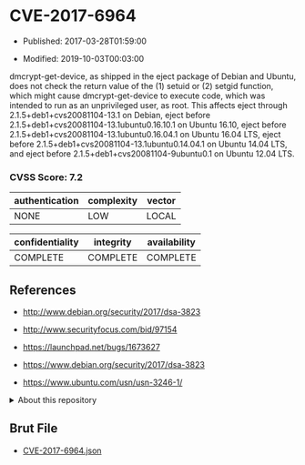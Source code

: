 # CVE-2017-6964

- Published: 2017-03-28T01:59:00

- Modified: 2019-10-03T00:03:00

dmcrypt-get-device, as shipped in the eject package of Debian and Ubuntu, does not check the return value of the (1) setuid or (2) setgid function, which might cause dmcrypt-get-device to execute code, which was intended to run as an unprivileged user, as root. This affects eject through 2.1.5+deb1+cvs20081104-13.1 on Debian, eject before 2.1.5+deb1+cvs20081104-13.1ubuntu0.16.10.1 on Ubuntu 16.10, eject before 2.1.5+deb1+cvs20081104-13.1ubuntu0.16.04.1 on Ubuntu 16.04 LTS, eject before 2.1.5+deb1+cvs20081104-13.1ubuntu0.14.04.1 on Ubuntu 14.04 LTS, and eject before 2.1.5+deb1+cvs20081104-9ubuntu0.1 on Ubuntu 12.04 LTS.

### CVSS Score: **7.2**

| authentication | complexity | vector |
| --- | --- | --- |
| NONE | LOW | LOCAL |

| confidentiality | integrity | availability |
| --- | --- | --- |
| COMPLETE | COMPLETE | COMPLETE |

## References

* http://www.debian.org/security/2017/dsa-3823

* http://www.securityfocus.com/bid/97154

* https://launchpad.net/bugs/1673627

* https://www.debian.org/security/2017/dsa-3823

* https://www.ubuntu.com/usn/usn-3246-1/

<details>
<summary>About this repository</summary> 

  This repository is part of the project [Live Hack CVE](https://github.com/Live-Hack-CVE). Main website can be found [www.live-hack.org](https://www.live-hack.org) 
  
  Made by [Sn0wAlice](https://github.com/Sn0wAlice) for the people that care about security and need to have a feed of the latest CVEs. Hope you enjoy it, don't forget to star the repo and follow me on [Twitter](https://twitter.com/Sn0wAlice) and [Github](https://github.com/Sn0wAlice). And that is my [personnal website](https://www.alice-snow.me/)

  - [Home Page](https://github.com/Live-Hack-CVE)
  - [Framework](https://github.com/Live-Hack-CVE/cve-framework)
  - [CVE database](https://github.com/Live-Hack-CVE/full_database)
  - [Changelog](https://github.com/Live-Hack-CVE/Changelog)
</details>

## Brut File

* [CVE-2017-6964.json](https://raw.githubusercontent.com/Live-Hack-CVE/full_database/main/cves/2017/CVE-2017-6964.json)

